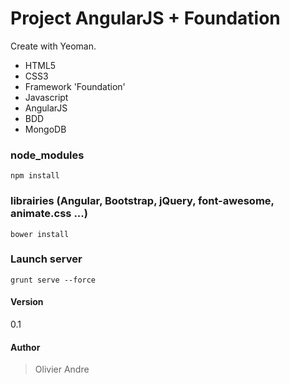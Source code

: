 Project AngularJS + Foundation
====================

Create with Yeoman.
- HTML5
- CSS3
 - Framework 'Foundation'
-   Javascript
 -   AngularJS
-   BDD
 -   MongoDB

### node_modules
```
npm install
```
### librairies (Angular, Bootstrap, jQuery, font-awesome, animate.css ...)
```
bower install
```

### Launch server
```
grunt serve --force
```

#### Version
0.1

#### Author
> Olivier Andre
